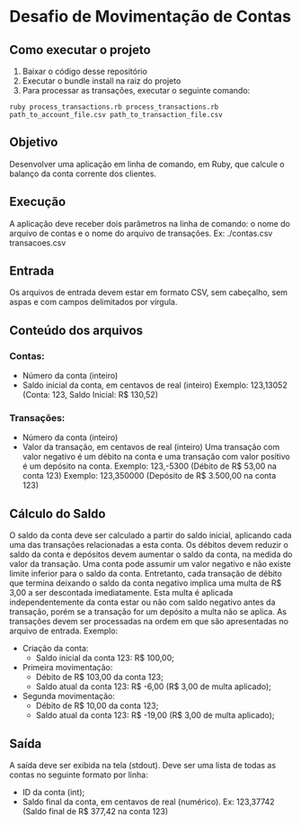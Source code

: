 # Desafio de Movimentação de Contas

## Como executar o projeto
1. Baixar o código desse repositório
2. Executar o bundle install na raiz do projeto
3. Para processar as transações, executar o seguinte comando:
```
ruby process_transactions.rb process_transactions.rb path_to_account_file.csv path_to_transaction_file.csv
```

## Objetivo
Desenvolver uma aplicação em linha de comando, em Ruby, que calcule o balanço da conta corrente dos clientes.

## Execução
A aplicação deve receber dois parâmetros na linha de comando: o nome do arquivo de contas e o nome do arquivo de transações. Ex: ./contas.csv transacoes.csv

## Entrada
Os arquivos de entrada devem estar em formato CSV, sem cabeçalho, sem aspas e com campos delimitados por vírgula.

## Conteúdo dos arquivos
### Contas:
- Número da conta (inteiro)
- Saldo inicial da conta, em centavos de real (inteiro) Exemplo: 123,13052 (Conta: 123, Saldo Inicial: R$ 130,52)

### Transações:
- Número da conta (inteiro)
- Valor da transação, em centavos de real (inteiro) Uma transação com valor negativo é um débito na conta e uma transação com valor positivo é um depósito na conta. Exemplo: 123,-5300 (Débito de R$ 53,00 na conta 123) Exemplo: 123,350000 (Depósito de R$ 3.500,00 na conta 123)

## Cálculo do Saldo
O saldo da conta deve ser calculado a partir do saldo inicial, aplicando cada uma das transações relacionadas a esta conta. Os débitos devem reduzir o saldo da conta e depósitos devem aumentar o saldo da conta, na medida do valor da transação. Uma conta pode assumir um valor negativo e não existe limite inferior para o saldo da conta. Entretanto, cada transação de débito que termina deixando o saldo da conta negativo implica uma multa de R$ 3,00 a ser descontada imediatamente. Esta multa é aplicada independentemente da conta estar ou não com saldo negativo antes da transação, porém se a transação for um depósito a multa não se aplica. As transações devem ser processadas na ordem em que são apresentadas no arquivo de entrada. Exemplo:

- Criação da conta:
  - Saldo inicial da conta 123: R$ 100,00;
- Primeira movimentação:
  - Débito de R$ 103,00 da conta 123;
  - Saldo atual da conta 123: R$ -6,00 (R$ 3,00 de multa aplicado);
- Segunda movimentação:
  - Débito de R$ 10,00 da conta 123;
  - Saldo atual da conta 123: R$ -19,00 (R$ 3,00 de multa aplicado);

## Saída
A saída deve ser exibida na tela (stdout). Deve ser uma lista de todas as contas no seguinte formato por linha:

- ID da conta (int);
- Saldo final da conta, em centavos de real (numérico). Ex: 123,37742 (Saldo final de R$ 377,42 na conta 123)
